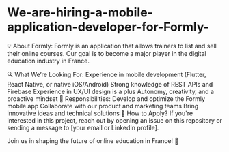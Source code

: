 # We-are-hiring-a-mobile-application-developer-for-Formly-
💡 About Formly: Formly is an application that allows trainers to list and sell their online courses. Our goal is to become a major player in the digital education industry in France.

🔍 What We’re Looking For: Experience in mobile development (Flutter, React Native, or native iOS/Android) Strong knowledge of REST APIs and Firebase Experience in UX/UI design is a plus Autonomy, creativity, and a proactive mindset 🎯 Responsibilities: Develop and optimize the Formly mobile app Collaborate with our product and marketing teams Bring innovative ideas and technical solutions 📩 How to Apply? If you're interested in this project, reach out by opening an issue on this repository or sending a message to [your email or LinkedIn profile].

Join us in shaping the future of online education in France! 🚀
